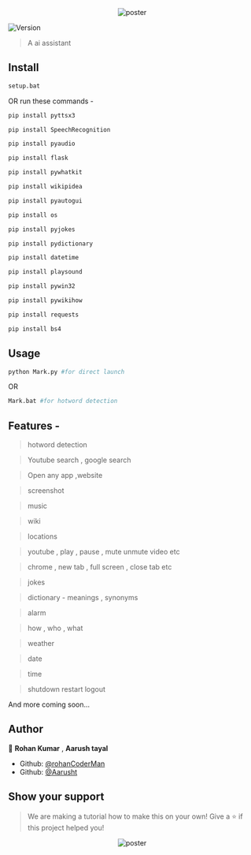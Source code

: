 <center> <img alt="poster" src="https://user-images.githubusercontent.com/84845548/154637907-127f675d-a84b-4eb6-a40e-d86d2ce7420c.png" />
</center> 
<p>
  <img alt="Version" src="https://img.shields.io/badge/version-0.1.5-blue.svg?cacheSeconds=2592000" />
</p>

> A ai assistant
## Install
```sh
setup.bat
```

OR run these commands -
```sh 
pip install pyttsx3

pip install SpeechRecognition

pip install pyaudio

pip install flask

pip install pywhatkit

pip install wikipidea

pip install pyautogui

pip install os

pip install pyjokes

pip install pydictionary

pip install datetime

pip install playsound

pip install pywin32

pip install pywikihow

pip install requests

pip install bs4
```
## Usage

```sh
python Mark.py #for direct launch
```
OR
```sh
Mark.bat #for hotword detection
```
## Features - 
> hotword detection

>Youtube search , google search

>Open any app ,website

>screenshot

>music

>wiki

>locations

>youtube , play , pause , mute unmute video etc

>chrome , new tab , full screen , close tab etc 

>jokes

>dictionary - meanings , synonyms

>alarm

>how , who , what
 
>weather

>date

>time

>shutdown restart logout

And more coming soon...
## Author

👤 **Rohan Kumar** , **Aarush tayal**
* Github: [@rohanCoderMan](https://github.com/rohanCoderMan)
* Github: [@Aarusht](https://github.com/Aarusht)
## Show your support
>We are making a tutorial how to make this on your own!
Give a ⭐️ if this project helped you!
<center> 
<img align="center" alt="poster" src="https://user-images.githubusercontent.com/84845548/154637950-3b2060ae-d022-404d-a7f5-eb1b2a027220.png" />
</center> 
